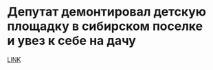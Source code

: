 # Депутат демонтировал детскую площадку в сибирском поселке и увез к себе на дачу



[LINK](https://varlamov.ru/3059351.html)